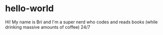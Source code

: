 # hello-world
Hi!
My name is Bri and I'm a super nerd who codes and reads books (while drinking massive amounts of coffee) 24/7 
